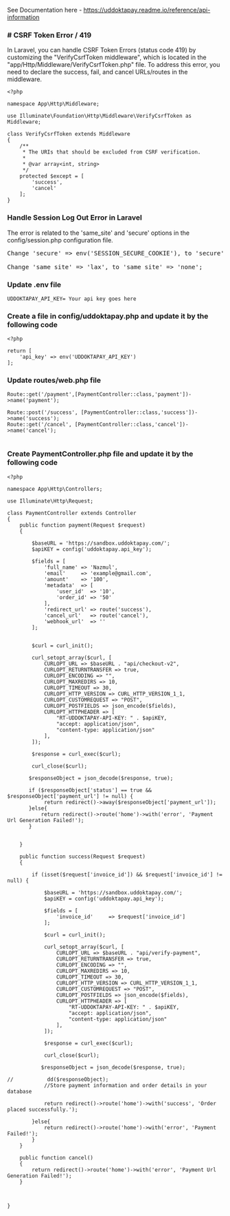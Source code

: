 See Documentation here - https://uddoktapay.readme.io/reference/api-information

### # CSRF Token Error / 419
In Laravel, you can handle CSRF Token Errors (status code 419) by customizing the "VerifyCsrfToken middleware", which is located in the "app/Http/Middleware/VerifyCsrfToken.php" file. To address this error, you need to declare the success, fail, and cancel URLs/routes in the middleware.


```
<?php

namespace App\Http\Middleware;

use Illuminate\Foundation\Http\Middleware\VerifyCsrfToken as Middleware;

class VerifyCsrfToken extends Middleware
{
    /**
     * The URIs that should be excluded from CSRF verification.
     *
     * @var array<int, string>
     */
    protected $except = [
        'success',
        'cancel'
    ];
}
```

### Handle Session Log Out Error in Laravel
The error is related to the 'same_site' and 'secure' options in the config/session.php configuration file.

<pre>
Change 'secure' => env('SESSION_SECURE_COOKIE'), to 'secure' => true;<br>
Change 'same_site' => 'lax', to 'same_site' => 'none';
</pre>

### Update .env file
``` 
UDDOKTAPAY_API_KEY= Your api key goes here
```

### Create a file in config/uddoktapay.php and update it by the following code
``` 
<?php

return [
    'api_key' => env('UDDOKTAPAY_API_KEY')
];
```

### Update routes/web.php file

``` 
Route::get('/payment',[PaymentController::class,'payment'])->name('payment');

Route::post('/success', [PaymentController::class,'success'])->name('success');
Route::get('/cancel', [PaymentController::class,'cancel'])->name('cancel');


```

### Create PaymentController.php file and update it by the following code

``` 
<?php

namespace App\Http\Controllers;

use Illuminate\Http\Request;

class PaymentController extends Controller
{
    public function payment(Request $request)
    {

        $baseURL = 'https://sandbox.uddoktapay.com/';
        $apiKEY = config('uddoktapay.api_key');

        $fields = [
            'full_name' => 'Nazmul',
            'email'     => 'example@gmail.com',
            'amount'    => '100',
            'metadata'  => [
                'user_id'  => '10',
                'order_id' => '50'
            ],
            'redirect_url' => route('success'),
            'cancel_url'   => route('cancel'),
            'webhook_url'  => ''
        ];


        $curl = curl_init();

        curl_setopt_array($curl, [
            CURLOPT_URL => $baseURL . "api/checkout-v2",
            CURLOPT_RETURNTRANSFER => true,
            CURLOPT_ENCODING => "",
            CURLOPT_MAXREDIRS => 10,
            CURLOPT_TIMEOUT => 30,
            CURLOPT_HTTP_VERSION => CURL_HTTP_VERSION_1_1,
            CURLOPT_CUSTOMREQUEST => "POST",
            CURLOPT_POSTFIELDS => json_encode($fields),
            CURLOPT_HTTPHEADER => [
                "RT-UDDOKTAPAY-API-KEY: " . $apiKEY,
                "accept: application/json",
                "content-type: application/json"
            ],
        ]);

        $response = curl_exec($curl);

        curl_close($curl);

       $responseObject = json_decode($response, true);

       if ($responseObject['status'] == true && $responseObject['payment_url'] != null) {
            return redirect()->away($responseObject['payment_url']);
       }else{
           return redirect()->route('home')->with('error', 'Payment Url Generation Failed!');
       }


    }

    public function success(Request $request)
    {

        if (isset($request['invoice_id']) && $request['invoice_id'] != null) {

            $baseURL = 'https://sandbox.uddoktapay.com/';
            $apiKEY = config('uddoktapay.api_key');

            $fields = [
                'invoice_id'     => $request['invoice_id']
            ];

            $curl = curl_init();

            curl_setopt_array($curl, [
                CURLOPT_URL => $baseURL . "api/verify-payment",
                CURLOPT_RETURNTRANSFER => true,
                CURLOPT_ENCODING => "",
                CURLOPT_MAXREDIRS => 10,
                CURLOPT_TIMEOUT => 30,
                CURLOPT_HTTP_VERSION => CURL_HTTP_VERSION_1_1,
                CURLOPT_CUSTOMREQUEST => "POST",
                CURLOPT_POSTFIELDS => json_encode($fields),
                CURLOPT_HTTPHEADER => [
                    "RT-UDDOKTAPAY-API-KEY: " . $apiKEY,
                    "accept: application/json",
                    "content-type: application/json"
                ],
            ]);

            $response = curl_exec($curl);

            curl_close($curl);

           $responseObject = json_decode($response, true);
            
//           dd($responseObject);
            //Store payment information and order details in your database

            return redirect()->route('home')->with('success', 'Order placed successfully.');

        }else{
            return redirect()->route('home')->with('error', 'Payment Failed!');
        }
    }

    public function cancel()
    {
        return redirect()->route('home')->with('error', 'Payment Url Generation Failed!');
    }



}


```
